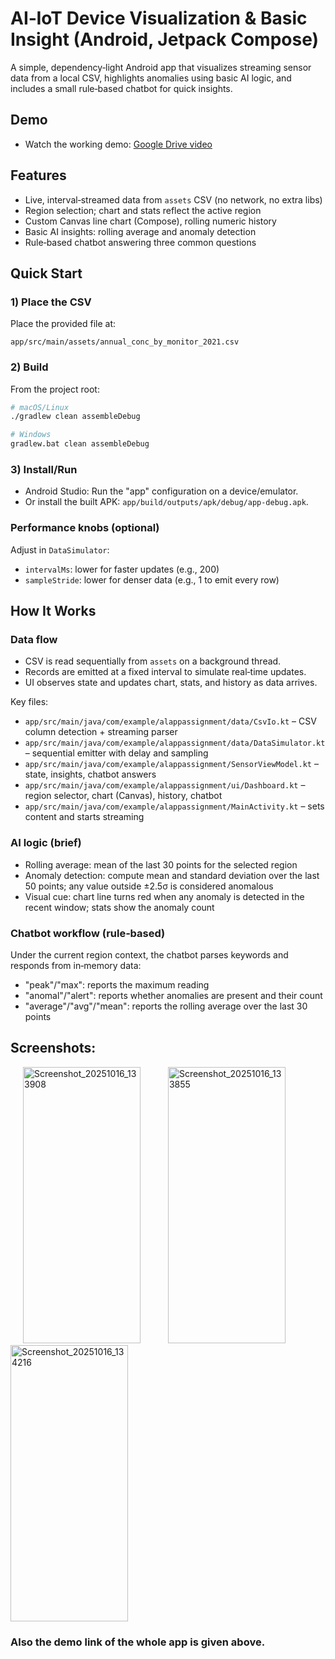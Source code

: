 # AI‑IoT Device Visualization & Basic Insight (Android, Jetpack Compose)

A simple, dependency‑light Android app that visualizes streaming sensor data from a local CSV, highlights anomalies using basic AI logic, and includes a small rule‑based chatbot for quick insights.

## Demo
- Watch the working demo: [Google Drive video](https://drive.google.com/file/d/1j5pst8M-Di8RQz1HmGrkGJyfIPKKS1MZ/view?usp=sharing)

## Features
- Live, interval‑streamed data from `assets` CSV (no network, no extra libs)
- Region selection; chart and stats reflect the active region
- Custom Canvas line chart (Compose), rolling numeric history
- Basic AI insights: rolling average and anomaly detection
- Rule‑based chatbot answering three common questions

## Quick Start

### 1) Place the CSV
Place the provided file at:
```
app/src/main/assets/annual_conc_by_monitor_2021.csv
```

### 2) Build
From the project root:
```bash
# macOS/Linux
./gradlew clean assembleDebug

# Windows
gradlew.bat clean assembleDebug
```

### 3) Install/Run
- Android Studio: Run the "app" configuration on a device/emulator.
- Or install the built APK: `app/build/outputs/apk/debug/app-debug.apk`.

### Performance knobs (optional)
Adjust in `DataSimulator`:
- `intervalMs`: lower for faster updates (e.g., 200)
- `sampleStride`: lower for denser data (e.g., 1 to emit every row)

## How It Works

### Data flow
- CSV is read sequentially from `assets` on a background thread.
- Records are emitted at a fixed interval to simulate real‑time updates.
- UI observes state and updates chart, stats, and history as data arrives.

Key files:
- `app/src/main/java/com/example/alappassignment/data/CsvIo.kt` – CSV column detection + streaming parser
- `app/src/main/java/com/example/alappassignment/data/DataSimulator.kt` – sequential emitter with delay and sampling
- `app/src/main/java/com/example/alappassignment/SensorViewModel.kt` – state, insights, chatbot answers
- `app/src/main/java/com/example/alappassignment/ui/Dashboard.kt` – region selector, chart (Canvas), history, chatbot
- `app/src/main/java/com/example/alappassignment/MainActivity.kt` – sets content and starts streaming

### AI logic (brief)
- Rolling average: mean of the last 30 points for the selected region
- Anomaly detection: compute mean and standard deviation over the last 50 points; any value outside ±2.5σ is considered anomalous
- Visual cue: chart line turns red when any anomaly is detected in the recent window; stats show the anomaly count

### Chatbot workflow (rule‑based)
Under the current region context, the chatbot parses keywords and responds from in‑memory data:
- "peak"/"max": reports the maximum reading
- "anomal"/"alert": reports whether anomalies are present and their count
- "average"/"avg"/"mean": reports the rolling average over the last 30 points

## Screenshots:
<img width="188" height="442" alt="Screenshot_20251016_133908" src="https://github.com/user-attachments/assets/044b78d0-4ad3-4c91-aa4f-3fcd48f613eb" hspace="20" />
<img width="188" height="442" alt="Screenshot_20251016_133855" src="https://github.com/user-attachments/assets/84d1713e-1ae1-4e4e-b8e6-72cd06f848e8" hspace="20"/>
<img width="188" height="442" alt="Screenshot_20251016_134216" src="https://github.com/user-attachments/assets/a6af6beb-2619-4ea8-9f31-f4621d6d097f" /> </br>

<h3>Also the demo link of the whole app is given above.</h3>



